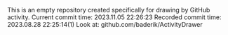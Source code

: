 This is an empty repository created specifically for drawing by GitHub activity.
Current commit time: 2023.11.05 22:26:23
Recorded commit time: 2023.08.28 22:25:14(1)
Look at: github.com/baderik/ActivityDrawer
